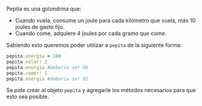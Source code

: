 Pepita es una golondrina que: 

* Cuando vuela, consume un joule para cada kilómetro que vuela, más 10 joules de gasto fijo. 
* Cuando come, adquiere 4 joules por cada gramo que come.

Sabiendo esto queremos poder utilizar a `pepita` de la siguiente forma:

```ruby
pepita.energia = 100
pepita.volar! 2
pepita.energia #deberia ser 88
pepita.comer! 1
pepita.energia #deberia ser 92
```

  Se pide crear al objeto `pepita` y agregarle los métodos necesarios para que esto sea posible. 
 

